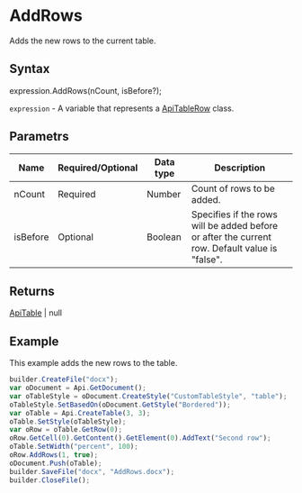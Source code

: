 # AddRows

Adds the new rows to the current table.

## Syntax

expression.AddRows(nCount, isBefore?);

`expression` - A variable that represents a [ApiTableRow](../ApiTableRow.md) class.

## Parametrs

| **Name** | **Required/Optional** | **Data type** | **Description** |
| ------------- | ------------- | ------------- | ------------- |
| nCount | Required | Number | Count of rows to be added. |
| isBefore | Optional | Boolean | Specifies if the rows will be added before or after the current row. Default value is "false". |

## Returns

[ApiTable](../ApiTable.md) &#124; null

## Example

This example adds the new rows to the table.

```javascript
builder.CreateFile("docx");
var oDocument = Api.GetDocument();
var oTableStyle = oDocument.CreateStyle("CustomTableStyle", "table");
oTableStyle.SetBasedOn(oDocument.GetStyle("Bordered"));
var oTable = Api.CreateTable(3, 3);
oTable.SetStyle(oTableStyle);
var oRow = oTable.GetRow(0);
oRow.GetCell(0).GetContent().GetElement(0).AddText("Second row");
oTable.SetWidth("percent", 100);
oRow.AddRows(1, true);
oDocument.Push(oTable);
builder.SaveFile("docx", "AddRows.docx");
builder.CloseFile();
```